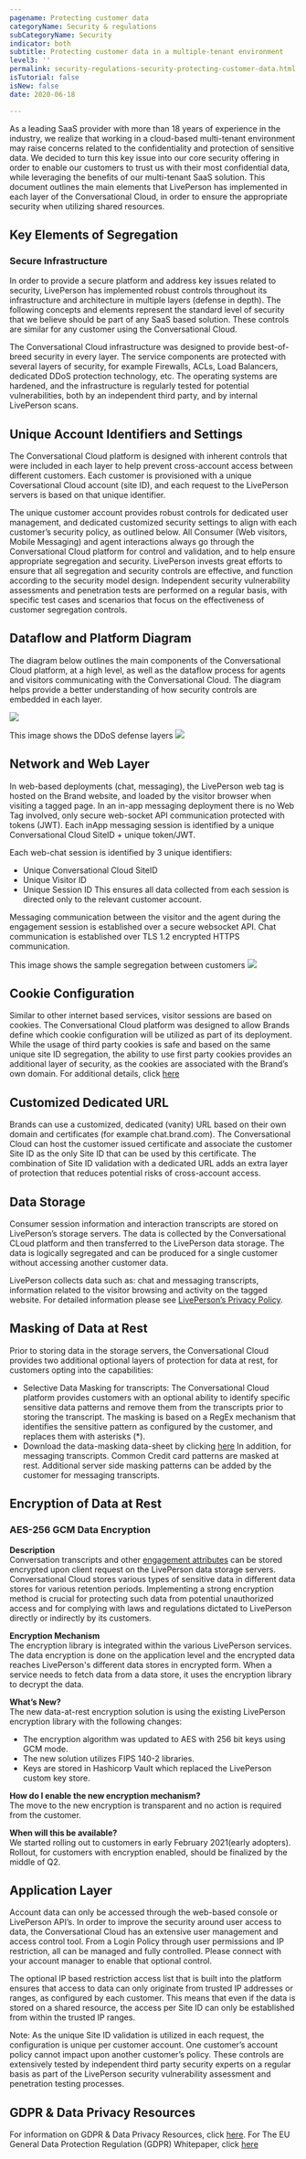 ```yaml
---
pagename: Protecting customer data
categoryName: Security & regulations
subCategoryName: Security
indicator: both
subtitle: Protecting customer data in a multiple-tenant environment
level3: ''
permalink: security-regulations-security-protecting-customer-data.html
isTutorial: false
isNew: false
date: 2020-06-18 

---
```

As a leading SaaS provider with more than 18 years of experience in the industry, we realize that working in a cloud-based multi-tenant environment may raise concerns related to the confidentiality and protection of sensitive data. 
We decided to turn this key issue into our core security offering in order to enable our customers to trust us with their most confidential data, while leveraging the benefits of our multi-tenant SaaS solution. 
This document outlines the main elements that LivePerson has implemented in each layer of the Conversational Cloud, in order to ensure the appropriate security when utilizing shared resources. 

## Key Elements of Segregation 
### Secure Infrastructure

In order to provide a secure platform and address key issues related to security, LivePerson has implemented robust controls throughout its infrastructure and architecture in multiple layers (defense in depth). The following concepts and elements represent the standard level of security that we believe should be part of any SaaS based solution. These controls are similar for any customer using the Conversational Cloud.

The Conversational Cloud infrastructure was designed to provide best-of-breed security in every layer. 
The service components are protected with several layers of security, for example Firewalls, ACLs, Load Balancers, dedicated DDoS protection technology, etc. The operating systems are hardened, and the infrastructure is regularly tested for potential vulnerabilities, both by an independent third party, and by internal LivePerson scans. 

## Unique Account Identifiers and Settings 
The Conversational Cloud platform is designed with inherent controls that were included in each layer to help prevent cross-account access between different customers. Each customer is provisioned with a unique Coversational Cloud account (site ID), and each request to the LivePerson servers is based on that unique identifier.

The unique customer account provides robust controls for dedicated user management, and dedicated customized security settings to align with each customer’s security policy, as outlined below.
All Consumer (Web visitors, Mobile Messaging) and agent interactions always go through the Conversational Cloud platform for control and validation, and to help ensure appropriate segregation and security.
LivePerson invests great efforts to ensure that all segregation and security controls are effective, and function according to the security model design. Independent security vulnerability assessments and penetration tests are performed on a regular basis, with specific test cases and scenarios that focus on the effectiveness of customer segregation controls. 

## Dataflow and Platform Diagram 
The diagram below outlines the main components of the Conversational Cloud platform, at a high level, as well as the dataflow process for agents and visitors communicating with the Conversational Cloud. The diagram helps provide a better understanding of how security controls are embedded in each layer.

![](//ce-sr.s3.eu-west-1.amazonaws.com/knowledge/img/protecting-customer-data-1.png)

This image shows the DDoS defense layers
![](//ce-sr.s3.eu-west-1.amazonaws.com/knowledge/img/protecting-customer-data-4.jpg)

## Network and Web Layer 
In web-based deployments (chat, messaging), the LivePerson web tag is hosted on the Brand website, and loaded by the visitor browser when visiting a tagged page. In an in-app messaging deployment there is no Web Tag involved, only secure web-socket API communication protected with tokens (JWT).
Each inApp messaging session is identified by a unique Conversational Cloud SiteID + unique token/JWT. 

Each web-chat session is identified by 3 unique identifiers: 
- Unique Conversational Cloud SiteID
- Unique Visitor ID 
- Unique Session ID
This ensures all data collected from each session is directed only to the relevant customer account. 

Messaging communication between the visitor and the agent during the engagement session is established over a secure websocket API.  Chat communication is established over TLS 1.2 encrypted HTTPS communication. 

This image shows the sample segregation between customers
![](//ce-sr.s3.eu-west-1.amazonaws.com/knowledge/img/protecting-customer-data-3.png)

## Cookie Configuration 
Similar to other internet based services, visitor sessions are based on cookies. 
The Conversational Cloud platform was designed to allow Brands define which cookie configuration will be utilized as part of its deployment. While the usage of third party cookies is safe and based on the same unique site ID segregation, the ability to use first party cookies provides an additional layer of security, as the cookies are associated with the Brand’s own domain. For additional details, click [here](https://developers.liveperson.com/guides-cookies.html)

## Customized Dedicated URL 
Brands can use a customized, dedicated (vanity) URL based on their own domain and certificates (for example chat.brand.com). The Conversational Cloud can host the customer issued certificate and associate the customer Site ID as the only Site ID that can be used by this certificate. The combination of Site ID validation with a dedicated URL adds an extra layer of protection that reduces potential risks of cross-account access.

## Data Storage
Consumer session information and interaction transcripts are stored on LivePerson’s storage servers. The data is collected by the Conversational CLoud platform and then transferred to the LivePerson data storage. The data is logically segregated and can be produced for a single customer without accessing another customer data. 

LivePerson collects data such as: chat and messaging transcripts, information related to the visitor browsing and activity on the tagged website. For detailed information please see [LivePerson’s Privacy Policy](https://www.liveperson.com/policies/privacy#_Toc465674440).

## Masking of Data at Rest
Prior to storing data in the storage servers, the Conversational Cloud provides two additional optional layers of protection for data at rest, for customers opting into the capabilities:
* Selective Data Masking for transcripts: The Conversational Cloud platform provides customers with an optional ability to identify specific sensitive data patterns and remove them from the transcripts prior to storing the transcript. The masking is based on a RegEx mechanism that identifies the sensitive pattern as configured by the customer, and replaces them with asterisks (*). 
* Download the data-masking data-sheet by clicking [here](http://base.liveperson.net/hc/s-5296924/cmd/kbresource/kb-96372195744679183/!DOWNLOAD?entryid=346624&attachid=40032) In addition, for messaging transcripts. Common Credit card patterns are masked at rest. Additional server side masking patterns can be added by the customer for messaging transcripts.


## Encryption of Data at Rest
### AES-256 GCM Data Encryption

**Description**  
Conversation transcripts and other [engagement attributes](https://developers.liveperson.com/engagement-attributes-types-of-engagement-attributes.html#visitor-info) can be stored encrypted upon client request on the LivePerson data storage servers. Conversational Cloud stores various types of sensitive data in different data stores for various retention periods. Implementing a strong encryption method is crucial for protecting such data from potential unauthorized access and for complying with laws and regulations dictated to LivePerson directly or indirectly by its customers.  

**Encryption Mechanism**  
The encryption library is integrated within the various LivePerson services. The data encryption is done on the application level and the encrypted data reaches LivePerson's different data stores in encrypted form. When a service needs to fetch data from a data store, it uses the encryption library to decrypt the data.

**What’s New?**  
The new data-at-rest encryption solution is using the existing LivePerson encryption library with the following changes:
* The encryption algorithm was updated to AES with 256 bit keys using GCM mode. 
* The new solution utilizes FIPS 140-2 libraries.
* Keys are stored in Hashicorp Vault which replaced the LivePerson custom key store.
  
**How do I enable the new encryption mechanism?**  
The move to the new encryption is transparent and no action is required from the customer.

**When will this be available?**  
We started rolling out to customers in early February 2021(early adopters). Rollout, for customers with encryption enabled, should be finalized by the middle of Q2.  

## Application Layer     
Account data can only be accessed through the web-based console or LivePerson API’s.
In order to improve the security around user access to data, the Conversational Cloud has an extensive user management and access control tool. From a Login Policy through user permissions and IP restriction, all can be managed and fully controlled. Please connect with your account manager to enable that optional control.

The optional IP based restriction access list that is built into the platform ensures that access to data can only originate from trusted IP addresses or ranges, as configured by each customer. This means that even if the data is stored on a shared resource, the access per Site ID can only be established from within the trusted IP ranges. 

Note: As the unique Site ID validation is utilized in each request, the configuration is unique per customer account. One customer’s account policy cannot impact upon another customer’s policy.
These controls are extensively tested by independent third party security experts on a regular basis as part of the LivePerson security vulnerability assessment and penetration testing processes.

## GDPR & Data Privacy Resources
For information on GDPR & Data Privacy Resources, click [here](https://www.liveperson.com/policies/gdpr-data-privacy/).
For The EU General Data Protection Regulation (GDPR) Whitepaper, click [here](https://www.liveperson.com/sites/default/files/pdfs/LP-GDPR-White-Paper.pdf)

